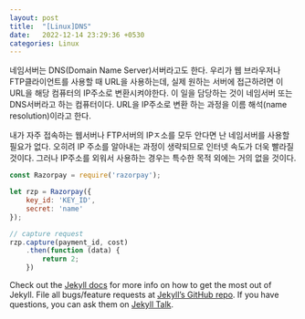 ```yaml
---
layout: post
title:  "[Linux]DNS"
date:   2022-12-14 23:29:36 +0530
categories: Linux
---
```

네임서버는 DNS(Domain Name Server)서버라고도 한다. 우리가 웹 브라우저나 FTP클라이언트를 사용할 때 URL을 사용하는데,
실제 원하는 서버에 접근하려면 이 URL을 해당 컴퓨터의 IP주소로 변환시켜야한다. 이 일을 담당하는 것이 네임서버 또는 DNS서버라고 하는 컴퓨터이다.
URL을 IP주소로 변환 하는 과정을 이름 해석(name resolution)이라고 한다.

내가 자주 접속하는 웹서버나 FTP서버의 IPㅈ소를 모두 안다면 난 네임서버를 사용할 필요가 없다.
오히려 IP 주소를 알아내는 과정이 생략되므로 인터넷 속도가 더욱 빨라질 것이다.
그러나 IP주소를 외워서 사용하는 경우는 특수한 목적 외에는 거의 없을 것이다.


```javascript
const Razorpay = require('razorpay');

let rzp = Razorpay({
	key_id: 'KEY_ID',
	secret: 'name'
});

// capture request
rzp.capture(payment_id, cost)
	.then(function (data) {
		return 2;
	})
```

Check out the [Jekyll docs][jekyll-docs] for more info on how to get the most out of Jekyll. File all bugs/feature requests at [Jekyll’s GitHub repo][jekyll-gh]. If you have questions, you can ask them on [Jekyll Talk][jekyll-talk].

[jekyll-docs]: https://jekyllrb.com/docs/home
[jekyll-gh]:   https://github.com/jekyll/jekyll
[jekyll-talk]: https://talk.jekyllrb.com/

